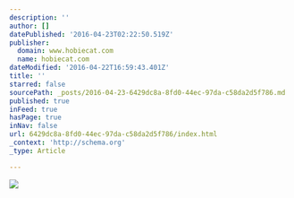 ```yaml
---
description: ''
author: []
datePublished: '2016-04-23T02:22:50.519Z'
publisher:
  domain: www.hobiecat.com
  name: hobiecat.com
dateModified: '2016-04-22T16:59:43.401Z'
title: ''
starred: false
sourcePath: _posts/2016-04-23-6429dc8a-8fd0-44ec-97da-c58da2d5f786.md
published: true
inFeed: true
hasPage: true
inNav: false
url: 6429dc8a-8fd0-44ec-97da-c58da2d5f786/index.html
_context: 'http://schema.org'
_type: Article

---
```

![](http://static.hobiecat.com/consumer/images/hobie-mirage-eclipse-stability-in-chop-waves_700x700.jpg)